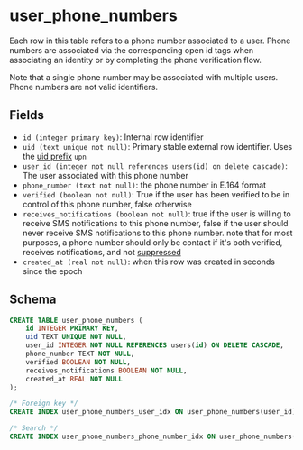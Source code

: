 # user_phone_numbers

Each row in this table refers to a phone number associated to a user.
Phone numbers are associated via the corresponding open id tags when
associating an identity or by completing the phone verification flow.

Note that a single phone number may be associated with multiple users.
Phone numbers are not valid identifiers.

## Fields

- `id (integer primary key)`: Internal row identifier
- `uid (text unique not null)`: Primary stable external row identifier.
  Uses the [uid prefix](../uid_prefixes.md) `upn`
- `user_id (integer not null references users(id) on delete cascade)`:
  The user associated with this phone number
- `phone_number (text not null)`: the phone number in E.164 format
- `verified (boolean not null)`: True if the user has been verified
  to be in control of this phone number, false otherwise
- `receives_notifications (boolean not null)`: true if the user is willing to
  receive SMS notifications to this phone number, false if the user should never
  receive SMS notifications to this phone number. note that for most purposes, a
  phone number should only be contact if it's both verified, receives
  notifications, and not [suppressed](./suppressed_phone_numbers.md)
- `created_at (real not null)`: when this row was created in seconds since
  the epoch

## Schema

```sql
CREATE TABLE user_phone_numbers (
    id INTEGER PRIMARY KEY,
    uid TEXT UNIQUE NOT NULL,
    user_id INTEGER NOT NULL REFERENCES users(id) ON DELETE CASCADE,
    phone_number TEXT NOT NULL,
    verified BOOLEAN NOT NULL,
    receives_notifications BOOLEAN NOT NULL,
    created_at REAL NOT NULL
);

/* Foreign key */
CREATE INDEX user_phone_numbers_user_idx ON user_phone_numbers(user_id);

/* Search */
CREATE INDEX user_phone_numbers_phone_number_idx ON user_phone_numbers(phone_number);
```
